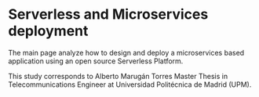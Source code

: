# Serverless and Microservices deployment
The main page analyze how to design and deploy a microservices based application using an open source Serverless Platform. 

This study corresponds to Alberto Marugán Torres Master Thesis in Telecommunications Engineer at Universidad Politécnica de Madrid (UPM).
